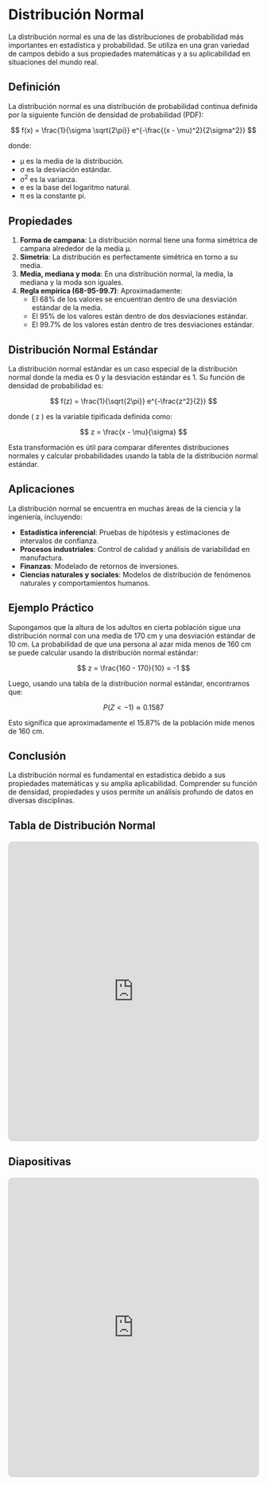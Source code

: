 # Distribución Normal

La distribución normal es una de las distribuciones de probabilidad más importantes en estadística y probabilidad. Se utiliza en una gran variedad de campos debido a sus propiedades matemáticas y a su aplicabilidad en situaciones del mundo real.

## Definición

La distribución normal es una distribución de probabilidad continua definida por la siguiente función de densidad de probabilidad (PDF):

$$ f(x) = \frac{1}{\sigma \sqrt{2\pi}} e^{-\frac{(x - \mu)^2}{2\sigma^2}} $$

donde:
- <span>&mu;</span> es la media de la distribución.
- <span>&sigma;</span> es la desviación estándar.
- <span>&sigma;</span><sup>2</sup> es la varianza.
- <span>e</span> es la base del logaritmo natural.
- <span>&pi;</span> es la constante pi.

## Propiedades

1. **Forma de campana**: La distribución normal tiene una forma simétrica de campana alrededor de la media <span>&mu;</span>.
2. **Simetría**: La distribución es perfectamente simétrica en torno a su media.
3. **Media, mediana y moda**: En una distribución normal, la media, la mediana y la moda son iguales.
4. **Regla empírica (68-95-99.7)**: Aproximadamente:
   - El 68% de los valores se encuentran dentro de una desviación estándar de la media.
   - El 95% de los valores están dentro de dos desviaciones estándar.
   - El 99.7% de los valores están dentro de tres desviaciones estándar.

## Distribución Normal Estándar

La distribución normal estándar es un caso especial de la distribución normal donde la media es 0 y la desviación estándar es 1. Su función de densidad de probabilidad es:

$$ f(z) = \frac{1}{\sqrt{2\pi}} e^{-\frac{z^2}{2}} $$

donde \( z \) es la variable tipificada definida como:

$$ z = \frac{x - \mu}{\sigma} $$

Esta transformación es útil para comparar diferentes distribuciones normales y calcular probabilidades usando la tabla de la distribución normal estándar.

## Aplicaciones

La distribución normal se encuentra en muchas áreas de la ciencia y la ingeniería, incluyendo:

- **Estadística inferencial**: Pruebas de hipótesis y estimaciones de intervalos de confianza.
- **Procesos industriales**: Control de calidad y análisis de variabilidad en manufactura.
- **Finanzas**: Modelado de retornos de inversiones.
- **Ciencias naturales y sociales**: Modelos de distribución de fenómenos naturales y comportamientos humanos.

## Ejemplo Práctico

Supongamos que la altura de los adultos en cierta población sigue una distribución normal con una media de 170 cm y una desviación estándar de 10 cm. La probabilidad de que una persona al azar mida menos de 160 cm se puede calcular usando la distribución normal estándar:

$$ z = \frac{160 - 170}{10} = -1 $$

Luego, usando una tabla de la distribución normal estándar, encontramos que:

$$ P(Z < -1) \approx 0.1587 $$

Esto significa que aproximadamente el 15.87% de la población mide menos de 160 cm.

## Conclusión

La distribución normal es fundamental en estadística debido a sus propiedades matemáticas y su amplia aplicabilidad. Comprender su función de densidad, propiedades y usos permite un análisis profundo de datos en diversas disciplinas.


## Tabla de Distribución Normal

<div style="display: flex; justify-content: center; align-items: center; margin: 20px 0;">
    <iframe src="https://drive.google.com/file/d/1-D_h5HQgc7SxmuBQOdI6adua3Js9jSZ8/preview" style="width: 100%; max-width: 800px; height: 600px; border: 1px solid #ccc; border-radius: 8px;"></iframe>
</div>

## Diapositivas

<div style="display: flex; justify-content: center; align-items: center; margin: 20px 0;">
    <iframe src="https://drive.google.com/file/d/1EpluTvf8ZrhVh7lhL52NOb1KrHV7oXwD/preview" style="width: 100%; max-width: 800px; height: 600px; border: 1px solid #ccc; border-radius: 8px;"></iframe>
</div>